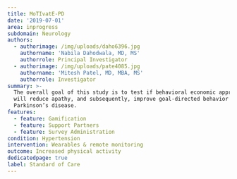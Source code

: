 ```yaml
---
title: MoTIvatE-PD
date: '2019-07-01'
area: inprogress
subdomain: Neurology
authors:
  - authorimage: /img/uploads/daho6396.jpg
    authorname: 'Nabila Dahodwala, MD, MS'
    authorrole: Principal Investigator
  - authorimage: /img/uploads/pate4085.jpg
    authorname: 'Mitesh Patel, MD, MBA, MS'
    authorrole: Investigator
summary: >-
  The overall goal of this study is to test if behavioral economic approaches
  will reduce apathy, and subsequently, improve goal-directed behavior in
  Parkinson’s disease.
features:
  - feature: Gamification
  - feature: Support Partners
  - feature: Survey Administration
condition: Hypertension
intervention: Wearables & remote monitoring
outcome: Increased physical activity
dedicatedpage: true
label: Standard of Care
---
```


